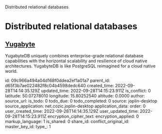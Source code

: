Distributed relational databases

# Distributed relational databases

## [**Yugabyte**](https://www.yugabyte.com/)
YugabyteDB uniquely combines enterprise-grade relational database capabilities with the horizontal scalability and resilience of cloud native architectures. YugabyteDB is like PostgreSQL reimagined for a cloud native world.

id: 09c966a494a04d168f0ddea2ef1a01a7
parent_id: d65f3b7ae022482f8c04b4598dedc640
created_time: 2022-09-28T14:14:35.129Z
updated_time: 2022-09-28T14:15:23.911Z
is_conflict: 0
latitude: 50.07278010
longitude: 15.80252540
altitude: 0.0000
author: 
source_url: 
is_todo: 0
todo_due: 0
todo_completed: 0
source: joplin-desktop
source_application: net.cozic.joplin-desktop
application_data: 
order: 0
user_created_time: 2022-09-28T14:14:35.129Z
user_updated_time: 2022-09-28T14:15:23.911Z
encryption_cipher_text: 
encryption_applied: 0
markup_language: 1
is_shared: 0
share_id: 
conflict_original_id: 
master_key_id: 
type_: 1
